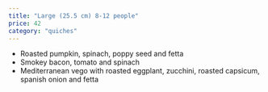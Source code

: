 ```yaml
---
title: "Large (25.5 cm) 8-12 people"
price: 42
category: "quiches"
---
```


-   Roasted pumpkin, spinach, poppy seed and fetta
-   Smokey bacon, tomato and spinach
-   Mediterranean vego with roasted eggplant, zucchini, roasted capsicum, spanish onion and fetta
